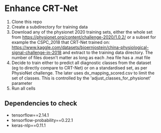 # Enhance CRT-Net

1. Clone this repo
1. Create a subdirectory for training data
1. Download any of the physionet 2020 training sets, either the whole set from https://physionet.org/content/challenge-2020/1.0.2/ or a subset for example the CSPC_2018 that CRT-Net trained on: https://www.kaggle.com/datasets/bjoernjostein/china-physiological-signal-challenge-in-2018 and extract to the training data directory. The number of files doesn't matter as long as each .hea file has a .mat file
1. Decide to train either to predict all diagnostic classes from the dataset (eg to directly compare to CRT-Net) or on a standardised set, as per PhysioNet challenge. The later uses dx_mapping_scored.csv to limit the set of classes. This is controlled by the 'adjust_classes_for_physionet' parameter
1. Run all cells

## Dependencies to check

-   tensorflow==2.14.1
-   tensorflow-probability==0.22.1
-   keras-nlp==0.11.1
